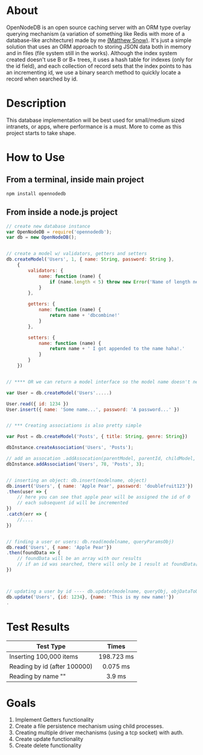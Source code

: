 # About
OpenNodeDB is an open source caching server with an ORM type overlay querying mechanism (a variation of something like Redis with more of a database-like architecture) made by me [(Matthew Snow)](http://www.matthewsnow.me). It's just a simple solution that uses an ORM approach to storing JSON data both in memory and in files (file system still in the works). Although the index system created doesn't use B or B+ trees, it uses a hash table for indexes (only for the id field), and each collection of record sets that the index points to has an incrementing id, we use a binary search method to quickly locate a record when searched by id.

# Description
This database implementation will be best used for small/medium sized intranets, or apps, where performance is a must. More to come as this project starts to take shape.

# How to Use
## From a terminal, inside main project
```
npm install opennodedb
```

## From inside a node.js project
```javascript
// create new database instance
var OpenNodeDB = require('opennodedb');
var db = new OpenNodeDB();


// create a model w/ validators, getters and setters
db.createModel('Users', 1, { name: String, password: String },
	{
		validators: {
			name: function (name) {
				if (name.length < 5) throw new Error('Name of length needs to be at least 5 characters!')
			}
		},

		getters: {
			name: function (name) {
				return name + 'dbcombine!'
			}
		},

		setters: {
			name: function (name) {
				return name + ' I got appended to the name haha!.'
			}
		}
	})


// **** OR we can return a model interface so the model name doesn't need to be specified as an argument:

var User = db.createModel('Users'.....)

User.read({ id: 1234 })
User.insert({ name: 'Some name...', password: 'A password...' })


// *** Creating associations is also pretty simple

var Post = db.createModel('Posts', { title: String, genre: String})

dbInstance.createAssociation('Users', 'Posts');

// add an assocation .addAssocation(parentModel, parentId, childModel, childId);
dbInstance.addAssociation('Users', 78, 'Posts', 3);


// inserting an object: db.insert(modelname, object)
db.insert('Users', { name: 'Apple Pear', password: 'doublefruit123'})
.then(user => {
	// here you can see that apple pear will be assigned the id of 0
	// each subsequent id will be incremented
})
.catch(err => {
	//....
})


// finding a user or users: db.read(modelname, queryParamsObj)
db.read('Users', { name: 'Apple Pear'})
.then(foundData => {
	// foundData will be an array with our results
	// if an id was searched, there will only be 1 result at foundData[0]
})



// updating a user by id ---- db.update(modelname, queryObj, objDataToUpdate)
db.update('Users', {id: 1234}, {name: 'This is my new name!'})
.

```

# Test Results
| Test Type      						   | Times         |
| ------------- 							 |:-------------:|
| Inserting 100,000 items      |  198.723 ms   |
| Reading by id (after 100000) |  0.075 ms     |
| Reading by name 		""			 |  3.9 ms    	 |


# Goals
1. Implement Getters functionality
2. Create a file persistence mechanism using child processes.
3. Creating multiple driver mechanisms (using a tcp socket) with auth.
4. Create update functionality
5. Create delete functionality
